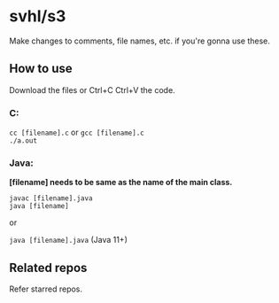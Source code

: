# svhl/s3

Make changes to comments, file names, etc. if you're gonna use these.

## How to use

Download the files or Ctrl+C Ctrl+V the code.

### C:

`cc [filename].c` or `gcc [filename].c`\
`./a.out`

### Java:

**[filename] needs to be same as the name of the main class.**

`javac [filename].java`\
`java [filename]`

or

`java [filename].java` (Java 11+)

## Related repos

Refer starred repos.